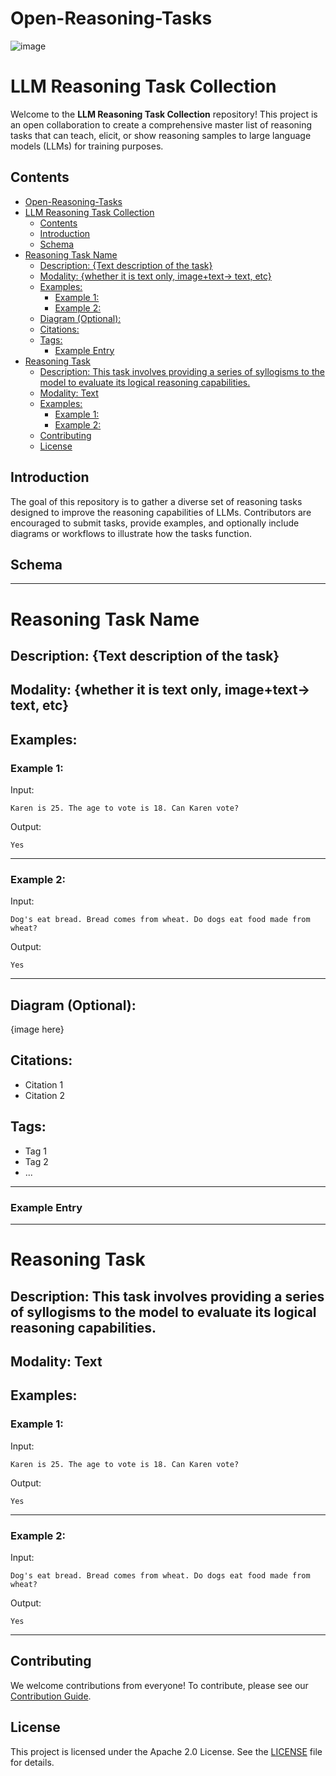 # Open-Reasoning-Tasks
![image](https://github.com/user-attachments/assets/2527a05e-afbc-4145-9daa-96f0229600f6)

# LLM Reasoning Task Collection

Welcome to the **LLM Reasoning Task Collection** repository! This project is an open collaboration to create a comprehensive master list of reasoning tasks that can teach, elicit, or show reasoning samples to large language models (LLMs) for training purposes.

## Contents

- [Open-Reasoning-Tasks](#open-reasoning-tasks)
- [LLM Reasoning Task Collection](#llm-reasoning-task-collection)
  - [Contents](#contents)
  - [Introduction](#introduction)
  - [Schema](#schema)
- [Reasoning Task Name](#reasoning-task-name)
  - [Description: {Text description of the task}](#description-text-description-of-the-task)
  - [Modality: {whether it is text only, image+text-\> text, etc}](#modality-whether-it-is-text-only-imagetext--text-etc)
  - [Examples:](#examples)
    - [Example 1:](#example-1)
    - [Example 2:](#example-2)
  - [Diagram (Optional):](#diagram-optional)
  - [Citations:](#citations)
  - [Tags:](#tags)
    - [Example Entry](#example-entry)
- [Reasoning Task](#reasoning-task)
  - [Description: This task involves providing a series of syllogisms to the model to evaluate its logical reasoning capabilities.](#description-this-task-involves-providing-a-series-of-syllogisms-to-the-model-to-evaluate-its-logical-reasoning-capabilities)
  - [Modality: Text](#modality-text)
  - [Examples:](#examples-1)
    - [Example 1:](#example-1-1)
    - [Example 2:](#example-2-1)
  - [Contributing](#contributing)
  - [License](#license)

## Introduction

The goal of this repository is to gather a diverse set of reasoning tasks designed to improve the reasoning capabilities of LLMs. Contributors are encouraged to submit tasks, provide examples, and optionally include diagrams or workflows to illustrate how the tasks function. 

## Schema

--- 

# Reasoning Task Name

## Description: {Text description of the task} 


## Modality: {whether it is text only, image+text-> text, etc}


## Examples:

### Example 1:

Input:
```
Karen is 25. The age to vote is 18. Can Karen vote?
```  

Output:
```
Yes
```  

---

### Example 2:


Input:
```
Dog's eat bread. Bread comes from wheat. Do dogs eat food made from wheat?
```  

Output:
```
Yes
```  

---


## Diagram (Optional): 

{image here} 


## Citations:
- Citation 1
- Citation 2


## Tags:
- Tag 1
- Tag 2
- ...

---


### Example Entry

---

# Reasoning Task 

## Description: This task involves providing a series of syllogisms to the model to evaluate its logical reasoning capabilities. 


## Modality: Text


## Examples:

### Example 1:

Input:
```
Karen is 25. The age to vote is 18. Can Karen vote?
```  

Output:
```
Yes
```  

---

### Example 2:


Input:
```
Dog's eat bread. Bread comes from wheat. Do dogs eat food made from wheat?
```  

Output:
```
Yes
```  

---

## Contributing

We welcome contributions from everyone! To contribute, please see our [Contribution Guide](CONTRIBUTING.md).

## License

This project is licensed under the Apache 2.0 License. See the [LICENSE](LICENSE) file for details.
